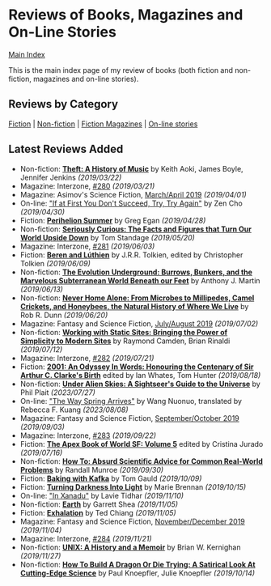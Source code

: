 # Reviews of Books, Magazines and On-Line Stories

[Main Index](../README.md)

This is the main index page of my review of books (both fiction and non-fiction, magazines and on-line stories).

## Reviews by Category

[Fiction](fiction/README.md) | [Non-fiction](nonfiction/README.md) | [Fiction Magazines](magazines/README.md) | [On-line stories](online/README.md)

## Latest Reviews Added
- Non-fiction: [**Theft: A History of Music**](nonfiction/2019/20190322-TheftAHistoryMusic.md) by Keith Aoki, James Boyle, Jennifer Jenkins *(2019/03/22)*
- Magazine: Interzone, [#280](magazines/Interzone/20190321-Interzone280.md) *(2019/03/21)*
- Magazine: Asimov's Science Fiction, [March/April 2019](magazines/AsimovsScienceFiction/20190401-Asimovs201903.md) *(2019/04/01)*
- On-line: ["If at First You Don't Succeed, Try, Try Again"](online/2019/20190430-IfAtFirstYouDontSucceed.md) by Zen Cho *(2019/04/30)*
- Fiction: [**Perihelion Summer**](fiction/2019/20190428-PerihelionSummer.md) by Greg Egan *(2019/04/28)*
- Non-fiction: [**Seriously Curious: The Facts and Figures that Turn Our World Upside Down**](nonfiction/2019/20190520-SeriouslyCurious.md) by Tom Standage *(2019/05/20)*
- Magazine: Interzone, [#281](magazines/Interzone/20190603-Interzone281.md) *(2019/06/03)*
- Fiction: [**Beren and Lúthien**](fiction/2019/20190609-BerenLuthien.md) by J.R.R. Tolkien, edited by Christopher Tolkien *(2019/06/09)*
- Non-fiction: [**The Evolution Underground: Burrows, Bunkers, and the Marvelous Subterranean World Beneath our Feet**](nonfiction/2019/20190613-EvolutionUnderground.md) by Anthony J. Martin *(2019/06/13)*
- Non-fiction: [**Never Home Alone: From Microbes to Millipedes, Camel Crickets, and Honeybees, the Natural History of Where We Live**](nonfiction/2019/20190620-NeverHomeAlone.md) by Rob R. Dunn *(2019/06/20)*
- Magazine: Fantasy and Science Fiction, [July/August 2019](magazines/FantasyAndScienceFiction/20190702-FSF201907.md) *(2019/07/02)*
- Non-fiction: [**Working with Static Sites: Bringing the Power of Simplicity to Modern Sites**](nonfiction/2019/20190712-WorkingStaticSites.md) by Raymond Camden, Brian Rinaldi *(2019/07/12)*
- Magazine: Interzone, [#282](magazines/Interzone/20190721-Interzone282.md) *(2019/07/21)*
- Fiction: [**2001: An Odyssey In Words: Honouring the Centenary of Sir Arthur C. Clarke's Birth**](fiction/2019/20190818-2001OdysseyInWords.md) edited by Ian Whates, Tom Hunter *(2019/08/18)*
- Non-fiction: [**Under Alien Skies: A Sightseer's Guide to the Universe**](nonfiction/2023/20230727-UnderAlienSkies.md) by Phil Plait *(2023/07/27)*
- On-line: ["The Way Spring Arrives"](online/2023/20230808-WaySpringArrives.md) by Wang Nuonuo, translated by Rebecca F. Kuang *(2023/08/08)*
- Magazine: Fantasy and Science Fiction, [September/October 2019](magazines/FantasyAndScienceFiction/20190903-FSF201909.md) *(2019/09/03)*
- Magazine: Interzone, [#283](magazines/Interzone/20190922-Interzone283.md) *(2019/09/22)*
- Fiction: [**The Apex Book of World SF: Volume 5**](fiction/2019/20190716-ApexBookWorldSF5.md) edited by Cristina Jurado *(2019/07/16)*
- Non-fiction: [**How To: Absurd Scientific Advice for Common Real-World Problems**](nonfiction/2019/20190930-HowTo.md) by Randall Munroe *(2019/09/30)*
- Fiction: [**Baking with Kafka**](fiction/2019/20191009-BakingKafka.md) by Tom Gauld *(2019/10/09)*
- Fiction: [**Turning Darkness Into Light**](fiction/2019/20191015-TurningDarknessIntoLight.md) by Marie Brennan *(2019/10/15)*
- On-line: ["In Xanadu"](online/2019/20191110-InXanadu.md) by Lavie Tidhar *(2019/11/10)*
- Non-fiction: [**Earth**](nonfiction/2019/20191105-Earth.md) by Garrett Shea *(2019/11/05)*
- Fiction: [**Exhalation**](fiction/2019/20191105-Exhalation.md) by Ted Chiang *(2019/11/05)*
- Magazine: Fantasy and Science Fiction, [November/December 2019](magazines/FantasyAndScienceFiction/20191104-FSF201911.md) *(2019/11/04)*
- Magazine: Interzone, [#284](magazines/Interzone/20191121-Interzone284.md) *(2019/11/21)*
- Non-fiction: [**UNIX: A History and a Memoir**](nonfiction/2019/20191127-UnixHistoryMemoir.md) by Brian W. Kernighan *(2019/11/27)*
- Non-fiction: [**How To Build A Dragon Or Die Trying: A Satirical Look At Cutting-Edge Science**](nonfiction/2019/20191014-HowBuildDragonDieTrying.md) by Paul Knoepfler, Julie Knoepfler *(2019/10/14)*
